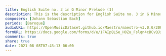 ```yaml
---
title: English Suite no. 3 in G Minor Prelude (1)
description: This is the description for English Suite no. 3 in G Minor Prelude by Johann Sebastian Bach
composers: [Johann Sebastian Bach]
periods: [Baroque]
audioURL: https://OpenMusicDataset.github.io/Maestro/maestro-v3.0.0/2008/MIDI-Unprocessed_08_R1_2008_01-05_ORIG_MID--AUDIO_08_R1_2008_wav--1.midi
formURL: https://docs.google.com/forms/d/e/1FAIpQLSe_H0Zu_Fslqn4cBCvQJzHEHma4lNfRxzDchZJ4VJgzAguoug/viewform
comments: true
share: true
date: 2021-08-08T07:43:13-06:00
---
```

